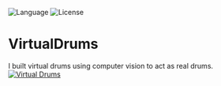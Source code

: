 ![Language](https://img.shields.io/badge/Language-Python%20-blue.svg)
![License](https://img.shields.io/badge/License-GPL&ndash;3.0%20-purple.svg)
# VirtualDrums
I built virtual drums using computer vision to act as real drums. 
[![Virtual Drums](https://img.youtube.com/vi/SHvNse7oLiQ/0.jpg)](https://www.youtube.com/watch?v=SHvNse7oLiQ)
